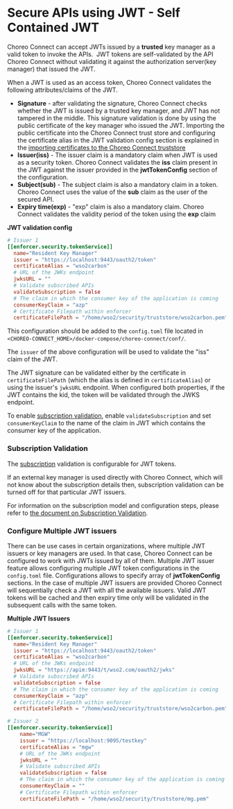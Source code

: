 # Secure APIs using JWT - Self Contained JWT

Choreo Connect can accept JWTs issued by a **trusted** key manager as a valid token to invoke the APIs.  JWT tokens are self-validated by the API Choreo Connect without validating it against the authorization server(key manager) that issued the JWT.

When a JWT is used as an access token, Choreo Connect validates the following attributes/claims of the JWT.

-   **Signature** - after validating the signature, Choreo Connect checks whether the JWT is issued by a trusted key manager, and JWT has not tampered in the middle. This signature validation is done by using the public certificate of the key manager who issued the JWT. Importing the public certificate into the Choreo Connect trust store and configuring the certificate alias in the JWT validation config section is explained in the [importing certificates to the Choreo Connect truststore]({{base_path}}/deploy-and-publish/deploy-on-gateway/choreo-connect/security/importing-certificates-to-the-choreo-connect-truststore/)
-   **Issuer(iss)** - The issuer claim is a mandatory claim when JWT is used as a security token. Choreo Connect validates the **iss** claim present in the JWT against the issuer provided in the **jwtTokenConfig** section of the configuration.
-   **Subject(sub)** - The subject claim is also a mandatory claim in a token. Choreo Connect uses the value of the **sub** claim as the user of the secured API.
-   **Expiry time(exp)** - "exp" claim is also a mandatory claim. Choreo Connect validates the validity period of the token using the **exp** claim

**JWT validation config**

``` toml
# Issuer 1
[[enforcer.security.tokenService]]
  name="Resident Key Manager"
  issuer = "https://localhost:9443/oauth2/token"
  certificateAlias = "wso2carbon"
  # URL of the JWKs endpoint
  jwksURL = ""
  # Validate subscribed APIs
  validateSubscription = false
  # The claim in which the consumer key of the application is coming
  consumerKeyClaim = "azp"
  # Certificate Filepath within enforcer
  certificateFilePath = "/home/wso2/security/truststore/wso2carbon.pem"
```
This configuration should be added to the `config.toml` file located in `<CHOREO-CONNECT_HOME>/docker-compose/choreo-connect/conf/`.

The `issuer` of the above configuration will be used to validate the "iss" claim of the JWT. 

The JWT signature can be validated either by the certificate in `certificateFilePath` (which the alias is defined in `certificateAlias`) or using the issuer's `jwksURL` endpoint. When configured both properties, if the JWT contains the kid, the token will be validated through the JWKS endpoint.

To enable [subscription validation](#subscription-validation), enable `validateSubscription` and set `consumerKeyClaim` to the name of the claim in JWT which contains the consumer key of the application.

### Subscription Validation
The [subscription]({{apim_path}}/consume/manage-subscription/subscribe-to-an-api/) validation is configurable for JWT tokens.

If an external key manager is used directly with Choreo Connect, which will not know about the subscription details then, subscription validation can be turned off for that particular JWT issuers.

For information on the subscription model and configuration steps, please refer to [the document on Subscription Validation]({{base_path}}/deploy-and-publish/deploy-on-gateway/choreo-connect/security/api-authorization/subscription-validation).

### Configure Multiple JWT issuers

 There can be use cases in certain organizations, where multiple JWT issuers or key managers are used. In that case, Choreo Connect can be configured to work with JWTs issued by all of them. Multiple JWT issuer feature allows configuring multiple JWT token configurations in the `config.toml` file. Configurations allows to specify array of **jwtTokenConfig** sections. In the case of multiple JWT issuers are provided Choreo Connect will sequentially check a JWT with all the available issuers. Valid JWT tokens will be cached and then expiry time only will be validated in the subsequent calls with the same token.

 **Multiple JWT Issuers**

``` toml
# Issuer 1
[[enforcer.security.tokenService]]
  name="Resident Key Manager"
  issuer = "https://localhost:9443/oauth2/token"
  certificateAlias = "wso2carbon"
  # URL of the JWKs endpoint
  jwksURL = "https://apim:9443/t/wso2.com/oauth2/jwks"
  # Validate subscribed APIs
  validateSubscription = false
  # The claim in which the consumer key of the application is coming
  consumerKeyClaim = "azp"
  # Certificate Filepath within enforcer
  certificateFilePath = "/home/wso2/security/truststore/wso2carbon.pem"

# Issuer 2
[[enforcer.security.tokenService]]
    name="MGW"
    issuer = "https://localhost:9095/testkey"
    certificateAlias = "mgw"
    # URL of the JWKs endpoint
    jwksURL = ""
    # Validate subscribed APIs
    validateSubscription = false
    # The claim in which the consumer key of the application is coming
    consumerKeyClaim = ""
    # Certificate Filepath within enforcer
    certificateFilePath = "/home/wso2/security/truststore/mg.pem"
```
